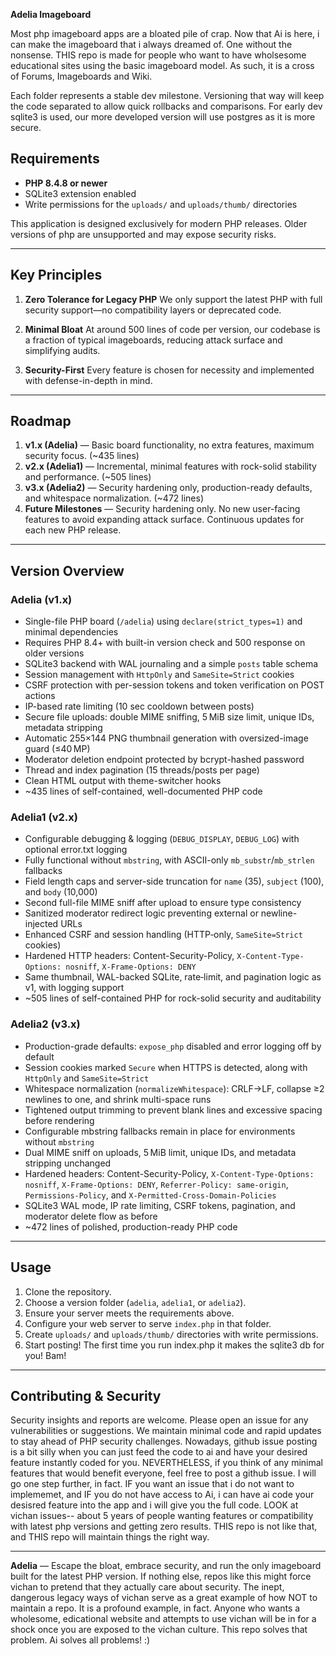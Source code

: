 
 
**Adelia Imageboard**

Most php imageboard apps are a bloated pile of crap. Now that Ai is here, i can make the imageboard that i always dreamed of. One without the nonsense. THIS repo is made for people who want to have wholsesome educational sites using the basic imageboard model. As such, it is a cross of Forums, Imageboards and Wiki. 

Each folder represents a stable dev milestone. Versioning that way will keep the code separated to allow quick rollbacks and comparisons. For early dev sqlite3 is used, our more developed version will use postgres as it is more secure. 

## Requirements

* **PHP 8.4.8 or newer**
* SQLite3 extension enabled
* Write permissions for the `uploads/` and `uploads/thumb/` directories

This application is designed exclusively for modern PHP releases. Older versions of php are unsupported and may expose security risks.

---

## Key Principles

1. **Zero Tolerance for Legacy PHP**
   We only support the latest PHP with full security support—no compatibility layers or deprecated code.

2. **Minimal Bloat**
   At around 500 lines of code per version, our codebase is a fraction of typical imageboards, reducing attack surface and simplifying audits.

3. **Security-First**
   Every feature is chosen for necessity and implemented with defense-in-depth in mind.

---

## Roadmap

1. **v1.x (Adelia)** — Basic board functionality, no extra features, maximum security focus. (\~435 lines)
2. **v2.x (Adelia1)** — Incremental, minimal features with rock-solid stability and performance. (\~505 lines)
3. **v3.x (Adelia2)** — Security hardening only, production-ready defaults, and whitespace normalization. (\~472 lines)
4. **Future Milestones** — Security hardening only. No new user-facing features to avoid expanding attack surface. Continuous updates for each new PHP release.

---

## Version Overview

### Adelia (v1.x)

* Single-file PHP board (`/adelia`) using `declare(strict_types=1)` and minimal dependencies
* Requires PHP 8.4+ with built-in version check and 500 response on older versions
* SQLite3 backend with WAL journaling and a simple `posts` table schema
* Session management with `HttpOnly` and `SameSite=Strict` cookies
* CSRF protection with per-session tokens and token verification on POST actions
* IP-based rate limiting (10 sec cooldown between posts)
* Secure file uploads: double MIME sniffing, 5 MiB size limit, unique IDs, metadata stripping
* Automatic 255×144 PNG thumbnail generation with oversized-image guard (≤40 MP)
* Moderator deletion endpoint protected by bcrypt-hashed password
* Thread and index pagination (15 threads/posts per page)
* Clean HTML output with theme-switcher hooks
* \~435 lines of self-contained, well-documented PHP code

### Adelia1 (v2.x)

* Configurable debugging & logging (`DEBUG_DISPLAY`, `DEBUG_LOG`) with optional error.txt logging
* Fully functional without `mbstring`, with ASCII-only `mb_substr`/`mb_strlen` fallbacks
* Field length caps and server-side truncation for `name` (35), `subject` (100), and `body` (10,000)
* Second full-file MIME sniff after upload to ensure type consistency
* Sanitized moderator redirect logic preventing external or newline-injected URLs
* Enhanced CSRF and session handling (HTTP‑only, `SameSite=Strict` cookies)
* Hardened HTTP headers: Content-Security-Policy, `X-Content-Type-Options: nosniff`, `X-Frame-Options: DENY`
* Same thumbnail, WAL-backed SQLite, rate‑limit, and pagination logic as v1, with logging support
* \~505 lines of self-contained PHP for rock-solid security and auditability

### Adelia2 (v3.x)

* Production-grade defaults: `expose_php` disabled and error logging off by default
* Session cookies marked `Secure` when HTTPS is detected, along with `HttpOnly` and `SameSite=Strict`
* Whitespace normalization (`normalizeWhitespace`): CRLF→LF, collapse ≥2 newlines to one, and shrink multi-space runs
* Tightened output trimming to prevent blank lines and excessive spacing before rendering
* Configurable mbstring fallbacks remain in place for environments without `mbstring`
* Dual MIME sniff on uploads, 5 MiB limit, unique IDs, and metadata stripping unchanged
* Hardened headers: Content-Security-Policy, `X-Content-Type-Options: nosniff`, `X-Frame-Options: DENY`,
  `Referrer-Policy: same-origin`, `Permissions-Policy`, and `X-Permitted-Cross-Domain-Policies`
* SQLite3 WAL mode, IP rate limiting, CSRF tokens, pagination, and moderator delete flow as before
* \~472 lines of polished, production-ready PHP code

---

## Usage

1. Clone the repository.
2. Choose a version folder (`adelia`, `adelia1`, or `adelia2`).
3. Ensure your server meets the requirements above.
4. Configure your web server to serve `index.php` in that folder.
5. Create `uploads/` and `uploads/thumb/` directories with write permissions.
6. Start posting! The first time you run index.php it makes the sqlite3 db for you! Bam! 

---

## Contributing & Security

Security insights and reports are welcome. Please open an issue for any vulnerabilities or suggestions. We maintain minimal code and rapid updates to stay ahead of PHP security challenges. Nowadays, github issue posting is a bit silly when you can just feed the code to ai and have your desired feature instantly coded for you. NEVERTHELESS, if you think of any minimal features that would benefit everyone, feel free to post a github issue. I will go one step further, in fact. IF you want an issue that i do not want to implememet, and IF you do not have access to Ai, i can have ai code your desisred feature into the app and i will give you the full code. LOOK at vichan issues-- about 5 years of people wanting features or compatibility with latest php versions and getting zero results. THIS repo is not like that, and THIS repo will maintain things the right way. 

---

**Adelia** — Escape the bloat, embrace security, and run the only imageboard built for the latest PHP version. If nothing else, repos like this might force vichan to pretend that they actually care about security. The inept, dangerous legacy ways of vichan serve as a great example of how NOT to maintain a repo. It is a profound example, in fact. Anyone who wants a wholesome, edicational website and attempts to use vichan will be in for a shock once you are exposed to the vichan culture. This repo solves that problem. Ai solves all problems! :) 
